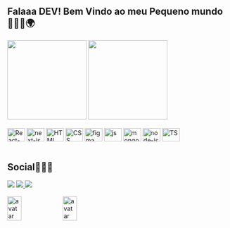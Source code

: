 ## Falaaa DEV! Bem Vindo ao meu Pequeno mundo 👨🏿‍💻🌍

<div style="display: line_block">
  <img height="180em" src="https://github-readme-stats.vercel.app/api?username=lukas656&theme=transparent&show_icons=true"/>
  <img height="180em" src="https://github-readme-stats.vercel.app/api/top-langs/?username=lukas656&layout=compact&langs_count16&theme=transparent"/>
</div>
<div style="display: line_block"><br>
<img align="center" alt="React-js" height="30" width="40" src="https://cdn.jsdelivr.net/gh/devicons/devicon@latest/icons/react/react-original.svg">
<img align="center" alt="next-js" height="30" width="40" src="https://cdn.jsdelivr.net/gh/devicons/devicon@latest/icons/nextjs/nextjs-original.svg" />    
<img align="center" alt="HTML" height="30" width="40" src="https://cdn.jsdelivr.net/gh/devicons/devicon@latest/icons/html5/html5-original.svg">
<img align="center" alt="CSS" height="30" width="40" src="https://cdn.jsdelivr.net/gh/devicons/devicon@latest/icons/css3/css3-original.svg">
<img align="center" alt="figma" height="30" width="40" src="https://cdn.jsdelivr.net/gh/devicons/devicon@latest/icons/figma/figma-original.svg" /> 
<img align="center" alt="js" height="30" width="40" src="https://cdn.jsdelivr.net/gh/devicons/devicon@latest/icons/javascript/javascript-original.svg">
<img align="center" alt="mongoDB" height="30" width="40" src="https://cdn.jsdelivr.net/gh/devicons/devicon@latest/icons/mongodb/mongodb-original.svg" />          
<img align="center" alt="node-js" height="30" width="40" src="https://cdn.jsdelivr.net/gh/devicons/devicon@latest/icons/nodejs/nodejs-original.svg">
<img align="center" alt="TS" height="30" width="40" src="https://cdn.jsdelivr.net/gh/devicons/devicon@latest/icons/typescript/typescript-original.svg">
</div>
<br>

## Social👨🏿‍💻
<div style="display: line_block">
<a href="" target="_blank">
<img src="https://img.shields.io/badge/website-000000?style=for-the-badge&logo=About.me&logoColor=white"/></a>
<a href="https://www.linkedin.com/in/link-lucas-santos/" target="_blank">
<img src="https://img.shields.io/badge/LinkedIn-0077B5?style=for-the-badge&logo=linkedin&logoColor=white"/>
</a>
<a href="https://www.instagram.com/lucas.santos.2002?utm_source=ig_web_button_share_sheet&igsh=ZDNlZDc0MzIxNw==" target="_blank">
<img src="https://img.shields.io/badge/Instagram-E4405F?style=for-the-badge&logo=instagram&logoColor=white"/>
</a>
</div>



<br>
<div style="display: flex" width="100%" aling="center">
<img src="https://th.bing.com/th/id/OIG4.LXd7eNU_6tUSZxuGNiQL?w=1024&h=1024&rs=1&pid=ImgDetMain" alt="avatar" width="25%"/>
<img src="https://th.bing.com/th/id/OIG2.bBXWmeqZp3EXA36_SYoo?w=1024&h=1024&rs=1&pid=ImgDetMain" alt="avatar" width="25%" />

</div
